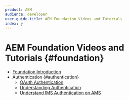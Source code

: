 ```yaml
---
product: AEM
audience: developer
user-guide-title: AEM Foundation Videos and Tutorials
index: y
---
```


# AEM Foundation Videos and Tutorials {#foundation}

+ [Foundation Introduction](introduction.md)
+ Authentication {#authentication}
  + [OAuth Authentication](authentication/oauth-code-sample-develop.md)
  + [Understanding Authentication](authentication/authentication-support-article-understand.md)
  + [Understand IMS Authentication on AMS](authentication/adobe-ims-authentication-technical-video-understand.md)

